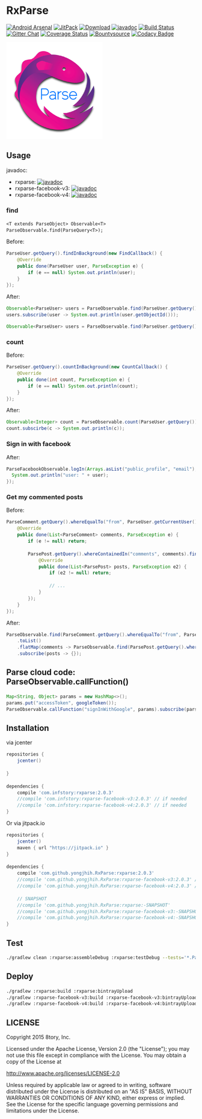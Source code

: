 # RxParse

[![Android Arsenal](https://img.shields.io/badge/Android%20Arsenal-RxParse-brightgreen.svg?style=flat)](http://android-arsenal.com/details/1/1670)
[![JitPack](https://img.shields.io/github/tag/yongjhih/RxParse.svg?label=JitPack)](https://jitpack.io/#yongjhih/RxParse)
[![Download](https://api.bintray.com/packages/yongjhih/maven/RxParse/images/download.svg)](https://bintray.com/yongjhih/maven/RxParse/_latestVersion)
[![javadoc](https://img.shields.io/github/tag/yongjhih/RxParse.svg?label=javadoc)](https://jitpack.io/com/github/yongjhih/RxParse/rxparse/c3256ac553/javadoc/)
[![Build Status](https://travis-ci.org/yongjhih/RxParse.svg)](https://travis-ci.org/yongjhih/RxParse)
[![Gitter Chat](https://img.shields.io/gitter/room/yongjhih/RxParse.svg)](https://gitter.im/yongjhih/RxParse)
[![Coverage Status](https://coveralls.io/repos/github/yongjhih/RxParse/badge.svg)](https://coveralls.io/github/yongjhih/RxParse)
[![Bountysource](https://bountysource.com/badge/team?team_id=43965&style=bounties_posted)](https://bountysource.com/teams/8tory/bounties)
[![Codacy Badge](https://api.codacy.com/project/badge/Grade/c583ae8fff9f4855954133c9146a11e4)](https://codacy.com/app/yongjhih/RxParse)
<!--[![javadoc.io](https://javadocio-badges.herokuapp.com/com.infstory/rxparse/badge.svg)](http://www.javadoc.io/doc/com.infstory/rxparse/)-->
<!--[![Coveralls](https://img.shields.io/coveralls/yongjhih/RxParse.svg)](https://coveralls.io/github/yongjhih/RxParse)-->

[![rxparse.png](art/rxparse.png)](art/rxparse.png)

## Usage

javadoc:

* rxparse: [![javadoc](https://img.shields.io/github/tag/yongjhih/RxParse.svg?label=javadoc)](https://jitpack.io/com/github/yongjhih/RxParse/rxparse/c3256ac553/javadoc/)
* rxparse-facebook-v3: [![javadoc](https://img.shields.io/github/tag/yongjhih/RxParse.svg?label=javadoc)](https://jitpack.io/com/github/yongjhih/RxParse/rxparse-facebook-v3/c3256ac553/javadoc/)
* rxparse-facebook-v4: [![javadoc](https://img.shields.io/github/tag/yongjhih/RxParse.svg?label=javadoc)](https://jitpack.io/com/github/yongjhih/RxParse/rxparse-facebook-v4/c3256ac553/javadoc/)

<!--* rxparse: [![javadoc](https://img.shields.io/github/tag/yongjhih/RxParse.svg?label=javadoc)](https://jitpack.io/com/github/yongjhih/RxParse/rxparse/2.0.0/javadoc/)-->
<!--* rxparse-facebook-v3: [![javadoc](https://img.shields.io/github/tag/yongjhih/RxParse.svg?label=javadoc)](https://jitpack.io/com/github/yongjhih/RxParse/rxparse-facebook-v3/2.0.0/javadoc/)-->
<!--* rxparse-facebook-v4: [![javadoc](https://img.shields.io/github/tag/yongjhih/RxParse.svg?label=javadoc)](https://jitpack.io/com/github/yongjhih/RxParse/rxparse-facebook-v4/2.0.0/javadoc/)-->

<!--rxparse: [![javadoc.io](https://javadocio-badges.herokuapp.com/com.infstory/rxparse/badge.svg)](http://www.javadoc.io/doc/com.infstory/rxparse/)-->
<!--rxparse-facebook-v3 (ParseFacebookUtils v3): [![javadoc.io](https://javadocio-badges.herokuapp.com/com.infstory/rxparse-facebook-v3/badge.svg)](http://www.javadoc.io/doc/com.infstory/rxparse-facebook-v3/)-->
<!--rxparse-facebook-v4 (ParseFacebookUtils v4): [![javadoc.io](https://javadocio-badges.herokuapp.com/com.infstory/rxparse-facebook-v4/badge.svg)](http://www.javadoc.io/doc/com.infstory/rxparse-facebook-v4/)-->

### find

`<T extends ParseObject> Observable<T> ParseObservable.find(ParseQuery<T>);`

Before:

```java
ParseUser.getQuery().findInBackground(new FindCallback() {
    @Override
    public done(ParseUser user, ParseException e) {
        if (e == null) System.out.println(user);
    }
});
```

After:

```java
Observable<ParseUser> users = ParseObservable.find(ParseUser.getQuery());
users.subscribe(user -> System.out.println(user.getObjectId()));
```

```java
Observable<ParseUser> users = ParseObservable.find(ParseUser.getQuery().setLimit(1000));
```

### count


Before:

```java
ParseUser.getQuery().countInBackground(new CountCallback() {
    @Override
    public done(int count, ParseException e) {
        if (e == null) System.out.println(count);
    }
});
```

 After:

```java
Observable<Integer> count = ParseObservable.count(ParseUser.getQuery());
count.subscirbe(c -> System.out.println(c));
```

### Sign in with facebook

After:

```java
ParseFacebookObservable.logIn(Arrays.asList("public_profile", "email"), activity).subscribe(user -> {
  System.out.println("user: " + user);
});
```

### Get my commented posts

Before:

```java
ParseComment.getQuery().whereEqualTo("from", ParseUser.getCurrentUser()).findInBackground(new FindCallback<ParseComment> {
    @Override
    public done(List<ParseComment> comments, ParseException e) {
        if (e != null) return;

        ParsePost.getQuery().whereContainedIn("comments", comments).findInBackground(new FindCallback<ParsePost>() {
            @Override
            public done(List<ParsePost> posts, ParseException e2) {
                if (e2 != null) return;

                // ...
            }
        });
    }
});
```

After:

```java
ParseObservable.find(ParseComment.getQuery().whereEqualTo("from", ParseUser.getCurrentUser()))
    .toList()
    .flatMap(comments -> ParseObservable.find(ParsePost.getQuery().whereContainedIn("comments", comments)))
    .subscribe(posts -> {});
```

## Parse cloud code: ParseObservable.callFunction()

```java
Map<String, Object> params = new HashMap<>();
params.put("accessToken", googleToken());
ParseObservable.callFunction("signInWithGoogle", params).subscribe(parseToken -> {});
```

## Installation

via jcenter

```gradle
repositories {
    jcenter()

}

dependencies {
    compile 'com.infstory:rxparse:2.0.3'
    //compile 'com.infstory:rxparse-facebook-v3:2.0.3' // if needed
    //compile 'com.infstory:rxparse-facebook-v4:2.0.3' // if needed
}
```

Or via jitpack.io

```gradle
repositories {
    jcenter()
    maven { url "https://jitpack.io" }
}

dependencies {
    compile 'com.github.yongjhih.RxParse:rxparse:2.0.3'
    //compile 'com.github.yongjhih.RxParse:rxparse-facebook-v3:2.0.3' // if needed
    //compile 'com.github.yongjhih.RxParse:rxparse-facebook-v4:2.0.3' // if needed

    // SNAPSHOT
    //compile 'com.github.yongjhih.RxParse:rxparse:-SNAPSHOT'
    //compile 'com.github.yongjhih.RxParse:rxparse-facebook-v3:-SNAPSHOT' // if needed
    //compile 'com.github.yongjhih.RxParse:rxparse-facebook-v4:-SNAPSHOT' // if needed
}
```

## Test

```bash
./gradlew clean :rxparse:assembleDebug :rxparse:testDebug --tests='*.ParseObservableTest'
```

## Deploy

```bash
./gradlew :rxparse:build :rxparse:bintrayUpload
./gradlew :rxparse-facebook-v3:build :rxparse-facebook-v3:bintrayUpload
./gradlew :rxparse-facebook-v4:build :rxparse-facebook-v4:bintrayUpload
```

## LICENSE

Copyright 2015 8tory, Inc.

Licensed under the Apache License, Version 2.0 (the "License"); you may not use this file except in compliance with the License. You may obtain a copy of the License at

http://www.apache.org/licenses/LICENSE-2.0

Unless required by applicable law or agreed to in writing, software distributed under the License is distributed on an "AS IS" BASIS, WITHOUT WARRANTIES OR CONDITIONS OF ANY KIND, either express or implied. See the License for the specific language governing permissions and limitations under the License.
